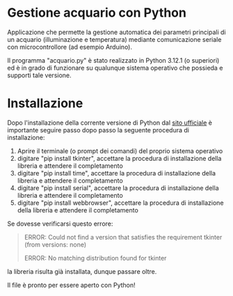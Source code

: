 # Gestione acquario con Python
 Applicazione che permette la gestione automatica dei parametri principali di un acquario (illuminazione e temperatura) mediante comunicazione seriale con microcontrollore (ad esempio Arduino).

 Il programma "acquario.py" è stato realizzato in Python 3.12.1 (o superiori) ed è in grado di funzionare su qualunque sistema operativo che possieda e supporti tale versione.

# Installazione
 Dopo l'installazione della corrente versione di Python dal [sito ufficiale](https://www.python.org/downloads/) è importante seguire passo dopo passo la seguente procedura di installazione:
  1. Aprire il terminale (o prompt dei comandi) del proprio sistema operativo
  2. digitare "pip install tkinter", accettare la procedura di installazione della libreria e attendere il completamento
  3. digitare "pip install time", accettare la procedura di installazione della libreria e attendere il completamento
  4. digitare "pip install serial", accettare la procedura di installazione della libreria e attendere il completamento
  5. digitare "pip install webbrowser", accettare la procedura di installazione della libreria e attendere il completamento

 Se dovesse verificarsi questo errore:
 
> ERROR: Could not find a version that satisfies the requirement tkinter (from versions: none)
> 
> ERROR: No matching distribution found for tkinter
 
 la libreria risulta già installata, dunque passare oltre.
 
 Il file è pronto per essere aperto con Python!
